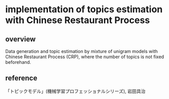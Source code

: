 # implementation of topics estimation with Chinese Restaurant Process

## overview
Data generation and topic estimation by mixture of unigram models
with Chinese Restaurant Process (CRP),
where the number of topics is not fixed beforehand.

## reference
「トピックモデル」(機械学習プロフェッショナルシリーズ), 岩田具治